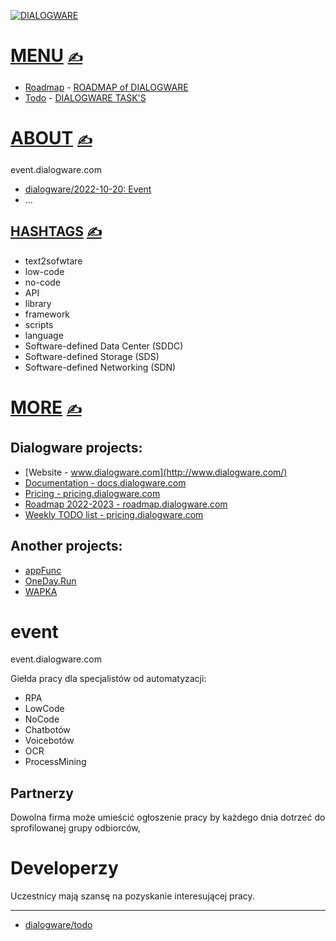 

[![DIALOGWARE](http://logo.dialogware.com/dialogware-2lines.png)](http://roadmap.dialogware.com/)

# [MENU](https://github.com/dialogware/todo/blob/main/DOCS/MENU.md)  [<span style='font-size:20px;'>&#x270D;</span>](https://github.com/dialogware/todo/edit/main/DOCS/MENU.md)

+ [Roadmap](http://roadmap.dialogware.com/) - [ROADMAP of DIALOGWARE](https://github.com/orgs/dialogware/projects/2/views/1)
+ [Todo](http://todo.dialogware.com/) - [DIALOGWARE TASK'S](https://github.com/orgs/dialogware/projects/1/views/1)


# [ABOUT](https://github.com/dialogware/event/blob/main/DOCS/ABOUT.md) [<span style='font-size:20px;'>&#x270D;</span>](https://github.com/dialogware/event/edit/main/DOCS/ABOUT.md)

event.dialogware.com

+ [dialogware/2022-10-20: Event](https://github.com/dialogware/2022-10-20)
+ ...
## [HASHTAGS](https://github.com/dialogware/docs/blob/main/DOCS/TAGS.md) [<span style='font-size:20px;'>&#x270D;</span>](https://github.com/dialogware/docs/edit/main/DOCS/TAGS.md)

+ text2sofwtare
+ low-code
+ no-code
+ API
+ library
+ framework
+ scripts
+ language
+ Software-defined Data Center (SDDC)
+ Software-defined Storage (SDS)
+ Software-defined Networking (SDN)

# [MORE](https://github.com/dialogware/docs/blob/main/DOCS/MORE.md) [<span style='font-size:20px;'>&#x270D;</span>](https://github.com/dialogware/docs/edit/main/DOCS/MORE.md)

## Dialogware projects:

+ [Website - www.dialogware.com](http://www.dialogware.com/)
+ [Documentation - docs.dialogware.com](http://docs.dialogware.com/)
+ [Pricing - pricing.dialogware.com](http://pricing.dialogware.com/)
+ [Roadmap 2022-2023 - roadmap.dialogware.com](http://roadmap.dialogware.com/)
+ [Weekly TODO list - pricing.dialogware.com](http://todo.dialogware.com/)


## Another projects:

+ [appFunc](https://github.com/orgs/appfunc/repositories)
+ [OneDay.Run](https://github.com/orgs/oneday-run/repositories)
+ [WAPKA](https://github.com/wapka-pl)

# event
event.dialogware.com


Giełda pracy dla specjalistów od automatyzacji:

+ RPA
+ LowCode
+ NoCode
+ Chatbotów
+ Voicebotów
+ OCR
+ ProcessMining


## Partnerzy
Dowolna firma może umieścić ogłoszenie pracy by każdego dnia dotrzeć do sprofilowanej grupy odbiorców,

# Developerzy

Uczestnicy mają szansę na pozyskanie interesującej pracy.

---

+ [dialogware/todo](https://github.com/dialogware/todo)
